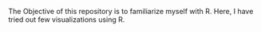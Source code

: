 The Objective of this repository is to familiarize myself with R.
Here, I have tried out few visualizations using R.

